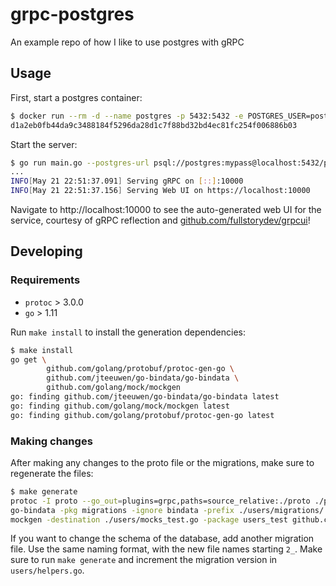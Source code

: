 # grpc-postgres
An example repo of how I like to use postgres with gRPC

## Usage

First, start a postgres container:

```bash
$ docker run --rm -d --name postgres -p 5432:5432 -e POSTGRES_USER=postgres -e POSTGRES_PASSWORD=mypass -e POSTGRES_DB=postgres postgres
d1a2eb0fb44da9c3488184f5296da28d1c7f88bd32bd4ec81fc254f006886b03
```

Start the server:

```bash
$ go run main.go --postgres-url psql://postgres:mypass@localhost:5432/postgres
...
INFO[May 21 22:51:37.091] Serving gRPC on [::]:10000
INFO[May 21 22:51:37.156] Serving Web UI on https://localhost:10000
```

Navigate to http://localhost:10000 to see the auto-generated web UI for the
service, courtesy of gRPC reflection and
[github.com/fullstorydev/grpcui](github.com/fullstorydev/grpcui)!

## Developing

### Requirements

* `protoc` > 3.0.0
* `go` > 1.11

Run `make install` to install the generation dependencies:

```bash
$ make install
go get \
        github.com/golang/protobuf/protoc-gen-go \
        github.com/jteeuwen/go-bindata/go-bindata \
        github.com/golang/mock/mockgen
go: finding github.com/jteeuwen/go-bindata/go-bindata latest
go: finding github.com/golang/mock/mockgen latest
go: finding github.com/golang/protobuf/protoc-gen-go latest
```

### Making changes

After making any changes to the proto file or the migrations, make sure to
regenerate the files:

```bash
$ make generate
protoc -I proto --go_out=plugins=grpc,paths=source_relative:./proto ./proto/users.proto
go-bindata -pkg migrations -ignore bindata -prefix ./users/migrations/ -o ./users/migrations/bindata.go ./users/migrations
mockgen -destination ./users/mocks_test.go -package users_test github.com/johanbrandhorst/grpc-postgres/proto UserService_ListUsersServer
```

If you want to change the schema of the database, add another migration file.
Use the same naming format, with the new file names starting `2_`. Make sure to
run `make generate` and increment the migration version in `users/helpers.go`.
